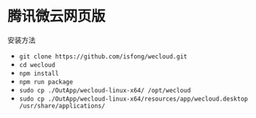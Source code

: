 # 腾讯微云网页版

安装方法

- `git clone https://github.com/isfong/wecloud.git`
- `cd wecloud`
- `npm install`
- `npm run package`
- `sudo cp ./OutApp/wecloud-linux-x64/ /opt/wecloud`
- `sudo cp ./OutApp/wecloud-linux-x64/resources/app/wecloud.desktop /usr/share/applications/`
